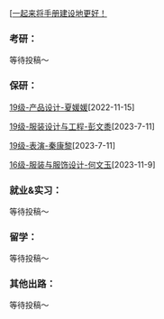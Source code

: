 [[一起来将手册建设地更好！](preface/Sharing_experience.md)

### 考研：
等待投稿～

### 保研：

[19级-产品设计-夏媛媛](D升学就业篇/服装与设计艺术学院/19级-产品设计-夏媛媛.md)[2022-11-15]

[19级-服装设计与工程-彭文黍](D升学就业篇/服装与设计艺术学院/19级-服装设计与工程-彭文黍.md)[2023-7-11]

[19级-表演-秦康黎](D升学就业篇/服装与设计艺术学院/19级-表演-秦康黎.md)[2023-7-11]

[16级-服装与服饰设计-何文玉](D升学就业篇/服装与设计艺术学院/16级-服装与服饰设计-何文玉.md)[2023-11-9]

### 就业&实习：

等待投稿～

### 留学：

等待投稿～

### 其他出路：

等待投稿～
